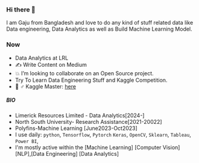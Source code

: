 ### Hi there 👋

I am Gaju from Bangladesh and love to do any kind of stuff related data like Data engineering, Data Analytics as well as Build Machine Learning Model.

### Now

- Data Analytics at LRL
- ✍️ Write Content on Medium
- :boom: I’m looking to collaborate on an Open Source project.
- Try To Learn Data Engineering Stuff and Kaggle Competition.
- 💂‍ ♂️  Kaggle Master: <a href="https://www.kaggle.com/gazu468">here</a>

##### BIO
-  Limerick Resources Limited - Data Analytics[2024-]
-  North South University- Research Assistance[2021-20022]
-  Polyfins-Machine Learning [June2023-Oct2023]
- I use daily: `python`, `Tensorflow`, `Pytorch` `Keras`, `OpenCV`, `Sklearn`, `Tableau`,  `Power BI`, 
- I'm mostly active within the  [Machine Learning] [Computer Vision] [NLP],[Data Engineering] [Data Analytics]



